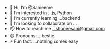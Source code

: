 - 👋 Hi, I’m @Sanieeme
- 👀 I’m interested in ...js, Python 
- 🌱 I’m currently learning ...backend
- 💞️ I’m looking to collaborate on ...
- 📫 How to reach me ...shoneesani@gmail.com
- 😄 Pronouns: ...bestie
- ⚡ Fun fact: ...nothing comes easy

<!---
Sanieeme/Sanieeme is a ✨ special ✨ repository because its `README.md` (this file) appears on your GitHub profile.
You can click the Preview link to take a look at your changes.
--->
